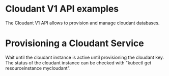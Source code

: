# Cloudant V1 API examples

The Cloudant V1 API allows to provision and manage cloudant databases.

# Provisioning a Cloudant Service

Wait until the cloudant instance is active until provisioning the cloudant key. The status of the cloudant instance can be checked with "kubectl get resourceinstance mycloudant".
